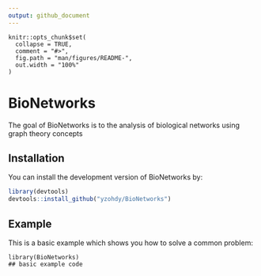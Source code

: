 ```yaml
---
output: github_document
---
```


<!-- README.md is generated from README.Rmd. Please edit that file -->

```{r, include = FALSE}
knitr::opts_chunk$set(
  collapse = TRUE,
  comment = "#>",
  fig.path = "man/figures/README-",
  out.width = "100%"
)
```

# BioNetworks

<!-- badges: start -->
<!-- badges: end -->

The goal of BioNetworks is to the analysis of biological networks using graph theory concepts

## Installation

You can install the development version of BioNetworks by:

``` r
library(devtools)
devtools::install_github("yzohdy/BioNetworks")
```

## Example

This is a basic example which shows you how to solve a common problem:

```{r example}
library(BioNetworks)
## basic example code
```
